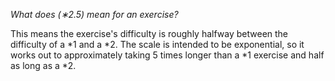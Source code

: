 _What does (∗2.5) mean for an exercise?_

This means the exercise's difficulty is roughly halfway between the difficulty of a *1 and a *2. The scale is intended to be exponential, so it works out to approximately taking 5 times longer than a *1 exercise and half as long as a *2.


